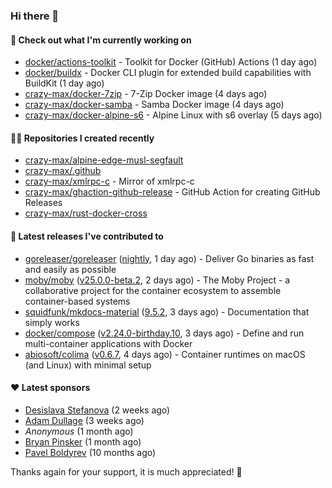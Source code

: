 ### Hi there 👋

#### 👷 Check out what I'm currently working on

- [docker/actions-toolkit](https://github.com/docker/actions-toolkit) - Toolkit for Docker (GitHub) Actions (1 day ago)
- [docker/buildx](https://github.com/docker/buildx) - Docker CLI plugin for extended build capabilities with BuildKit (1 day ago)
- [crazy-max/docker-7zip](https://github.com/crazy-max/docker-7zip) - 7-Zip Docker image (4 days ago)
- [crazy-max/docker-samba](https://github.com/crazy-max/docker-samba) - Samba Docker image (4 days ago)
- [crazy-max/docker-alpine-s6](https://github.com/crazy-max/docker-alpine-s6) - Alpine Linux with s6 overlay (5 days ago)

#### 👨‍💻 Repositories I created recently

- [crazy-max/alpine-edge-musl-segfault](https://github.com/crazy-max/alpine-edge-musl-segfault)
- [crazy-max/.github](https://github.com/crazy-max/.github)
- [crazy-max/xmlrpc-c](https://github.com/crazy-max/xmlrpc-c) - Mirror of xmlrpc-c
- [crazy-max/ghaction-github-release](https://github.com/crazy-max/ghaction-github-release) - GitHub Action for creating GitHub Releases
- [crazy-max/rust-docker-cross](https://github.com/crazy-max/rust-docker-cross)

#### 🚀 Latest releases I've contributed to

- [goreleaser/goreleaser](https://github.com/goreleaser/goreleaser) ([nightly](https://github.com/goreleaser/goreleaser/releases/tag/nightly), 1 day ago) - Deliver Go binaries as fast and easily as possible
- [moby/moby](https://github.com/moby/moby) ([v25.0.0-beta.2](https://github.com/moby/moby/releases/tag/v25.0.0-beta.2), 2 days ago) - The Moby Project - a collaborative project for the container ecosystem to assemble container-based systems
- [squidfunk/mkdocs-material](https://github.com/squidfunk/mkdocs-material) ([9.5.2](https://github.com/squidfunk/mkdocs-material/releases/tag/9.5.2), 3 days ago) - Documentation that simply works
- [docker/compose](https://github.com/docker/compose) ([v2.24.0-birthday.10](https://github.com/docker/compose/releases/tag/v2.24.0-birthday.10), 3 days ago) - Define and run multi-container applications with Docker
- [abiosoft/colima](https://github.com/abiosoft/colima) ([v0.6.7](https://github.com/abiosoft/colima/releases/tag/v0.6.7), 4 days ago) - Container runtimes on macOS (and Linux) with minimal setup

#### ❤️ Latest sponsors
- [Desislava Stefanova](https://github.com/desistefanova) (2 weeks ago)
- [Adam Dullage](https://github.com/dullage) (3 weeks ago)
- _Anonymous_ (1 month ago)
- [Bryan Pinsker](https://github.com/BryanPinsker) (1 month ago)
- [Pavel Boldyrev](https://github.com/bpg) (10 months ago)

Thanks again for your support, it is much appreciated! 🙏
